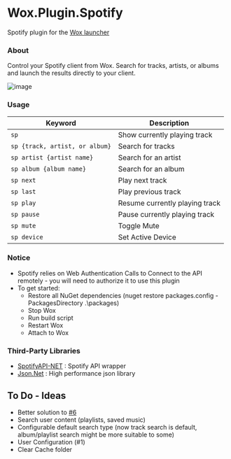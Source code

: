 Wox.Plugin.Spotify
==================

Spotify plugin for the [Wox launcher](https://github.com/Wox-launcher/Wox)

### About

Control your Spotify client from Wox. Search for tracks, artists, or albums and launch the results directly to your client.

![image](http://i.imgur.com/AfUkPvd.gif)

### Usage
| Keyword                            | Description                   |
| ---------------------------------- | ----------------------------- |
| `` sp ``                           | Show currently playing track  |
| `` sp {track, artist, or album} `` | Search for tracks             |
| `` sp artist {artist name} ``      | Search for an artist          |
| `` sp album {album name} ``        | Search for an album           |
| `` sp next ``                      | Play next track               |
| `` sp last ``                      | Play previous track           |
| `` sp play ``                      | Resume currently playing track|
| `` sp pause ``                     | Pause currently playing track |
| `` sp mute ``                      | Toggle Mute                   |
| `` sp device ``                    | Set Active Device             |

### Notice
- Spotify relies on Web Authentication Calls to Connect to the API remotely - you will need to authorize it to use this plugin
- To get started:
    - Restore all NuGet dependencies (nuget restore packages.config -PackagesDirectory .\packages)
    - Stop Wox
    - Run build script
    - Restart Wox
    - Attach to Wox 

### Third-Party Libraries

- [SpotifyAPI-NET](https://github.com/JohnnyCrazy/SpotifyAPI-NET) : Spotify API wrapper
- [Json.Net](https://github.com/JamesNK/Newtonsoft.Json) : High performance json library

## To Do - Ideas

- Better solution to [#6](https://github.com/JohnTheGr8/Wox.Plugin.Spotify/issues/6)
- Search user content (playlists, saved music)
- Configurable default search type (now track search is default, album/playlist search might be more suitable to some)
- User Configuration (#1)
- Clear Cache folder
